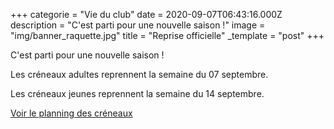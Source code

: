 +++
categorie = "Vie du club"
date = 2020-09-07T06:43:16.000Z
description = "C'est parti pour une nouvelle saison !"
image = "img/banner_raquette.jpg"
title = "Reprise officielle"
_template = "post"
+++

C'est parti pour une nouvelle saison !

Les créneaux adultes reprennent la semaine du 07 septembre.

Les créneaux jeunes reprennent la semaine du 14 septembre.

[Voir le planning des créneaux](/club/#creneaux)
